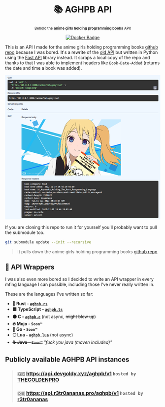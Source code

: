 <div align="center">

  # 📚 AGHPB API

  <sub>Behold the **anime girls holding programming books** API!</sub>

  [![Docker Badge](https://img.shields.io/docker/v/devgoldy/aghpb_api?label=docker)](https://hub.docker.com/r/devgoldy/aghpb_api "We're on docker!")

</div>

This is an API I made for the anime girls holding programming books [github repo](https://github.com/cat-milk/Anime-Girls-Holding-Programming-Books) because I was bored.
It's a rewrite of the [old API](https://github.com/THEGOLDENPRO/aghpb_api_legacy) but written in Python using the [Fast API](https://github.com/tiangolo/fastapi) library instead.
It scraps a local copy of the repo and thanks to that I was able to implement headers like ``Book-Date-Added`` (returns the date and time a book was added).

<img src="./assets/screenshot_1.png" width="600px">

<br>

If you are cloning this repo to run it for yourself you'll probably want to pull the submodule too.
```sh
git submodule update --init --recursive
```
> It pulls down the anime girls holding programming books [github repo](https://github.com/cat-milk/Anime-Girls-Holding-Programming-Books).

## 💫 API Wrappers
I was also even more bored so I decided to write an API wrapper in every mfing language I can possible, including those I've never really written in.

These are the languages I've written so far:
- **🦀 Rust - [``aghpb.rs``](https://github.com/THEGOLDENPRO/aghpb.rs)**
- **🟦 TypeScript - [``aghpb.ts``](https://github.com/THEGOLDENPRO/aghpb.ts)**
- **⚫ C - [``aghpb.c``](https://github.com/THEGOLDENPRO/aghpb.c)** (not async, ~~might blow up~~)
- **🔥 Mojo - ``Soon™``**
- **🔵 Go - ``Soon™``**
- **🌕 Lua - [``aghpb.lua``](https://github.com/THEGOLDENPRO/aghpb.lua)** (not async)
- ~~**☕ Java** - ``Soon™``~~ *"fuck you java (maven included)"*

## Publicly available AGHPB API instances
> ### ```🇬🇧``` https://api.devgoldy.xyz/aghpb/v1 ```hosted by``` [THEGOLDENPRO](https://github.com/THEGOLDENPRO)
> ### ```🇩🇪``` https://api.r3tr0ananas.pro/aghpb/v1 ```hosted by``` [r3tr0ananas](https://github.com/r3tr0ananas)
